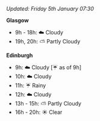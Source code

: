 *Updated: Friday 5th January 07:30*

**Glasgow**

* 9h - 18h: :cloud: Cloudy
* 19h, 20h: :partly_sunny: Partly Cloudy

**Edinburgh**

* 9h: :cloud: Cloudy [:umbrella: as of 9h]
* 10h: :cloud: Cloudy
* 11h: :umbrella: Rainy
* 12h: :cloud: Cloudy
* 13h - 15h: :partly_sunny: Partly Cloudy
* 16h - 20h: :sunny: Clear
